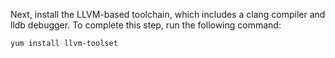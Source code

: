 Next, install the LLVM-based toolchain, which includes a clang compiler and lldb debugger. To complete this step, run the following command:
```
yum install llvm-toolset
```
